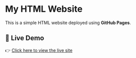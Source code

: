 # My HTML Website

This is a simple HTML website deployed using **GitHub Pages**.

## 🔗 Live Demo

👉 [Click here to view the live site](https://purvpatel123.github.io/Portfolio/)



